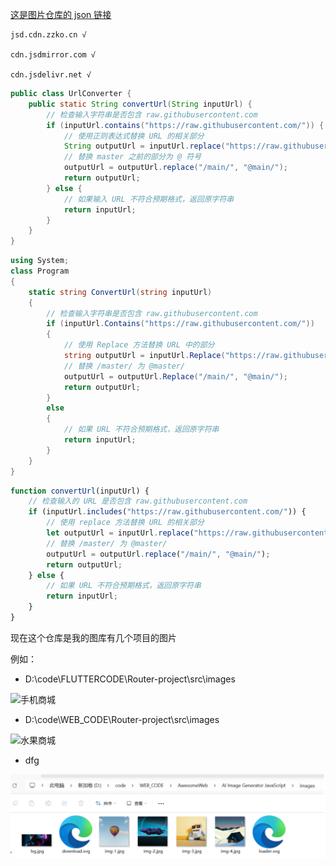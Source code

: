[这是图片仓库的 json 链接](https://api.github.com/repos/GAODBK/lyg-photo-warehouse/contents)


```
jsd.cdn.zzko.cn √

cdn.jsdmirror.com √

cdn.jsdelivr.net √
```


```java
public class UrlConverter {
    public static String convertUrl(String inputUrl) {
        // 检查输入字符串是否包含 raw.githubusercontent.com
        if (inputUrl.contains("https://raw.githubusercontent.com/")) {
            // 使用正则表达式替换 URL 的相关部分
            String outputUrl = inputUrl.replace("https://raw.githubusercontent.com/", "https://cdn.jsdelivr.net/gh/");
            // 替换 master 之前的部分为 @ 符号
            outputUrl = outputUrl.replace("/main/", "@main/");
            return outputUrl;
        } else {
            // 如果输入 URL 不符合预期格式，返回原字符串
            return inputUrl;
        }
    }
}
```

```C#
using System;
class Program
{
    static string ConvertUrl(string inputUrl)
    {
        // 检查输入字符串是否包含 raw.githubusercontent.com
        if (inputUrl.Contains("https://raw.githubusercontent.com/"))
        {
            // 使用 Replace 方法替换 URL 中的部分
            string outputUrl = inputUrl.Replace("https://raw.githubusercontent.com/", "https://jsd.cdn.zzko.cn/gh/");
            // 替换 /master/ 为 @master/
            outputUrl = outputUrl.Replace("/main/", "@main/");
            return outputUrl;
        }
        else
        {
            // 如果 URL 不符合预期格式，返回原字符串
            return inputUrl;
        }
    }
}
```

```js
function convertUrl(inputUrl) {
    // 检查输入的 URL 是否包含 raw.githubusercontent.com
    if (inputUrl.includes("https://raw.githubusercontent.com/")) {
        // 使用 replace 方法替换 URL 的相关部分
        let outputUrl = inputUrl.replace("https://raw.githubusercontent.com/", "https://cdn.jsdmirror.com/gh/");
        // 替换 /master/ 为 @master/
        outputUrl = outputUrl.replace("/main/", "@main/");
        return outputUrl;
    } else {
        // 如果 URL 不符合预期格式，返回原字符串
        return inputUrl;
    }
}
```



现在这个仓库是我的图库有几个项目的图片

例如：

- D:\code\FLUTTERCODE\Router-project\src\images

![手机商城](/14-59.png)



- D:\code\WEB_CODE\Router-project\src\images

![水果商城](/14-01.png)



- dfg

![ai](/15-00.png)
